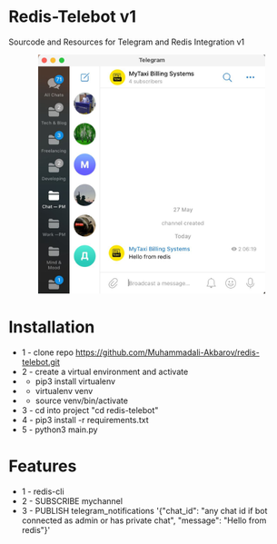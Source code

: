 # Redis-Telebot v1 
Sourcode and Resources for Telegram and Redis Integration v1
<p align="center">
 <img src="./stat/img.jpg" width="400" style="border-radius": 50px 20px;>
</p>

# Installation
* 1 - clone repo https://github.com/Muhammadali-Akbarov/redis-telebot.git
* 2 - create a virtual environment and activate
*  - pip3 install virtualenv
*  - virtualenv venv
*  - source venv/bin/activate
* 3 - cd into project "cd redis-telebot"
* 4 - pip3 install -r requirements.txt
* 5 - python3 main.py

# Features
* 1 - redis-cli
* 2 - SUBSCRIBE mychannel
* 3 - PUBLISH telegram_notifications '{"chat_id": "any chat id if bot connected as admin or has private chat", "message": "Hello from redis"}'



